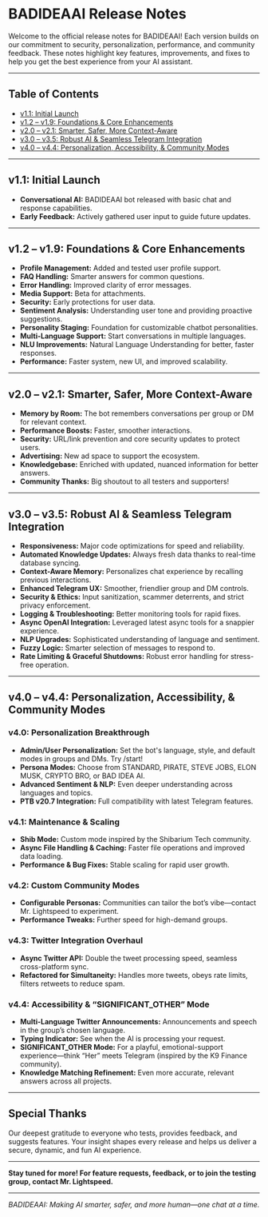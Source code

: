 # BADIDEAAI Release Notes

Welcome to the official release notes for BADIDEAAI! Each version builds on our commitment to security, personalization, performance, and community feedback. These notes highlight key features, improvements, and fixes to help you get the best experience from your AI assistant.

---

## Table of Contents

- [v1.1: Initial Launch](#v11-initial-launch)
- [v1.2 – v1.9: Foundations & Core Enhancements](#v12--v19-foundations--core-enhancements)
- [v2.0 – v2.1: Smarter, Safer, More Context-Aware](#v20--v21-smarter-safer-more-context-aware)
- [v3.0 – v3.5: Robust AI & Seamless Telegram Integration](#v30--v35-robust-ai--seamless-telegram-integration)
- [v4.0 – v4.4: Personalization, Accessibility, & Community Modes](#v40--v44-personalization-accessibility--community-modes)

---

## v1.1: Initial Launch

- **Conversational AI:** BADIDEAAI bot released with basic chat and response capabilities.
- **Early Feedback:** Actively gathered user input to guide future updates.

---

## v1.2 – v1.9: Foundations & Core Enhancements

- **Profile Management:** Added and tested user profile support.
- **FAQ Handling:** Smarter answers for common questions.
- **Error Handling:** Improved clarity of error messages.
- **Media Support:** Beta for attachments.
- **Security:** Early protections for user data.
- **Sentiment Analysis:** Understanding user tone and providing proactive suggestions.
- **Personality Staging:** Foundation for customizable chatbot personalities.
- **Multi-Language Support:** Start conversations in multiple languages.
- **NLU Improvements:** Natural Language Understanding for better, faster responses.
- **Performance:** Faster system, new UI, and improved scalability.

---

## v2.0 – v2.1: Smarter, Safer, More Context-Aware

- **Memory by Room:** The bot remembers conversations per group or DM for relevant context.
- **Performance Boosts:** Faster, smoother interactions.
- **Security:** URL/link prevention and core security updates to protect users.
- **Advertising:** New ad space to support the ecosystem.
- **Knowledgebase:** Enriched with updated, nuanced information for better answers.
- **Community Thanks:** Big shoutout to all testers and supporters!

---

## v3.0 – v3.5: Robust AI & Seamless Telegram Integration

- **Responsiveness:** Major code optimizations for speed and reliability.
- **Automated Knowledge Updates:** Always fresh data thanks to real-time database syncing.
- **Context-Aware Memory:** Personalizes chat experience by recalling previous interactions.
- **Enhanced Telegram UX:** Smoother, friendlier group and DM controls.
- **Security & Ethics:** Input sanitization, scammer deterrents, and strict privacy enforcement.
- **Logging & Troubleshooting:** Better monitoring tools for rapid fixes.
- **Async OpenAI Integration:** Leveraged latest async tools for a snappier experience.
- **NLP Upgrades:** Sophisticated understanding of language and sentiment.
- **Fuzzy Logic:** Smarter selection of messages to respond to.
- **Rate Limiting & Graceful Shutdowns:** Robust error handling for stress-free operation.

---

## v4.0 – v4.4: Personalization, Accessibility, & Community Modes

### v4.0: Personalization Breakthrough

- **Admin/User Personalization:** Set the bot's language, style, and default modes in groups and DMs. Try /start!
- **Persona Modes:** Choose from STANDARD, PIRATE, STEVE JOBS, ELON MUSK, CRYPTO BRO, or BAD IDEA AI.
- **Advanced Sentiment & NLP:** Even deeper understanding across languages and topics.
- **PTB v20.7 Integration:** Full compatibility with latest Telegram features.

### v4.1: Maintenance & Scaling

- **Shib Mode:** Custom mode inspired by the Shibarium Tech community.
- **Async File Handling & Caching:** Faster file operations and improved data loading.
- **Performance & Bug Fixes:** Stable scaling for rapid user growth.

### v4.2: Custom Community Modes

- **Configurable Personas:** Communities can tailor the bot’s vibe—contact Mr. Lightspeed to experiment.
- **Performance Tweaks:** Further speed for high-demand groups.

### v4.3: Twitter Integration Overhaul

- **Async Twitter API:** Double the tweet processing speed, seamless cross-platform sync.
- **Refactored for Simultaneity:** Handles more tweets, obeys rate limits, filters retweets to reduce spam.

### v4.4: Accessibility & “SIGNIFICANT_OTHER” Mode

- **Multi-Language Twitter Announcements:** Announcements and speech in the group’s chosen language.
- **Typing Indicator:** See when the AI is processing your request.
- **SIGNIFICANT_OTHER Mode:** For a playful, emotional-support experience—think “Her” meets Telegram (inspired by the K9 Finance community).
- **Knowledge Matching Refinement:** Even more accurate, relevant answers across all projects.

---

## Special Thanks

Our deepest gratitude to everyone who tests, provides feedback, and suggests features. Your insight shapes every release and helps us deliver a secure, dynamic, and fun AI experience.

---

**Stay tuned for more! For feature requests, feedback, or to join the testing group, contact Mr. Lightspeed.**

---

*BADIDEAAI: Making AI smarter, safer, and more human—one chat at a time.*
